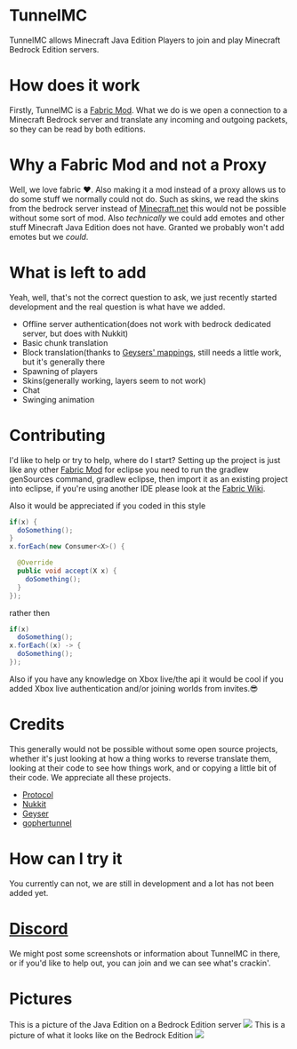 # TunnelMC

TunnelMC allows Minecraft Java Edition Players to join and play Minecraft Bedrock Edition servers.

# How does it work
Firstly, TunnelMC is a [Fabric Mod](https://fabricmc.net/). What we do is we open a connection to a Minecraft Bedrock server and translate any incoming and outgoing packets, so they can be read by both editions.

# Why a Fabric Mod and not a Proxy
Well, we love fabric ❤️. Also making it a mod instead of a proxy allows us to do some stuff we normally could not do. Such as skins, we read the skins from the bedrock server instead of [Minecraft.net](https://minecraft.net/) this would not be possible without some sort of mod. Also *technically* we could add emotes and other stuff Minecraft Java Edition does not have. Granted we probably won't add emotes but we *could*.

# What is left to add
Yeah, well, that's not the correct question to ask, we just recently started development and the real question is what have we added.
- Offline server authentication(does not work with bedrock dedicated server, but does with Nukkit)
- Basic chunk translation
- Block translation(thanks to [Geysers' mappings](https://github.com/GeyserMC/mappings), still needs a little work, but it's generally there
- Spawning of players
- Skins(generally working, layers seem to not work)
- Chat
- Swinging animation

# Contributing
I'd like to help or try to help, where do I start? Setting up the project is just like any other [Fabric Mod](https://fabricmc.net/) for eclipse you need to run the gradlew genSources command, gradlew eclipse, then import it as an existing project into eclipse, if you're using another IDE please look at the [Fabric Wiki](https://fabricmc.net/wiki/tutorial:setup).

Also it would be appreciated if you coded in this style
```java
if(x) {
  doSomething();
}
x.forEach(new Consumer<X>() {

  @Override
  public void accept(X x) {
    doSomething();
  }
});
```
rather then
```java
if(x)
  doSomething();
x.forEach((x) -> {
  doSomething();
});
```
Also if you have any knowledge on Xbox live/the api it would be cool if you added Xbox live authentication and/or joining worlds from invites.😎

# Credits
This generally would not be possible without some open source projects, whether it's just looking at how a thing works to reverse translate them, looking at their code to see how things work, and or copying a little bit of their code. We appreciate all these projects.
- [Protocol](https://github.com/CloudburstMC/Protocol)
- [Nukkit](https://github.com/CloudburstMC/Nukkit)
- [Geyser](https://github.com/GeyserMC/Geyser)
- [gophertunnel](https://github.com/Sandertv/gophertunnel)

# How can I try it
You currently can not, we are still in development and a lot has not been added yet.

# [Discord](https://discord.gg/qH6GqxW)
We might post some screenshots or information about TunnelMC in there, or if you'd like to help out, you can join and we can see what's crackin'.

# Pictures
This is a picture of the Java Edition on a Bedrock Edition server
![](/pictures/JavaEdition.png)
This is a picture of what it looks like on the Bedrock Edition
![](/pictures/Windows10Edition.png)
